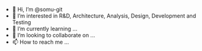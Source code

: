 - 👋 Hi, I’m @somu-git
- 👀 I’m interested in R&D, Architecture, Analysis, Design, Development and Testing
- 🌱 I’m currently learning ...
- 💞️ I’m looking to collaborate on ...
- 📫 How to reach me ...

<!---
somu-git/somu-git is a ✨ special ✨ repository because its `README.md` (this file) appears on your GitHub profile.
You can click the Preview link to take a look at your changes.
--->
